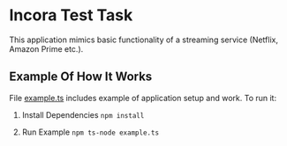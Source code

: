 # Incora Test Task

This application mimics basic functionality of a streaming service (Netflix, Amazon Prime etc.).

## Example Of How It Works

File [example.ts](https://github.com/viktor-vlasenko/incora-test-task/blob/master/example.ts) includes example of application setup and work. To run it:

1. Install Dependencies
`npm install`

2. Run Example
`npm ts-node example.ts`
